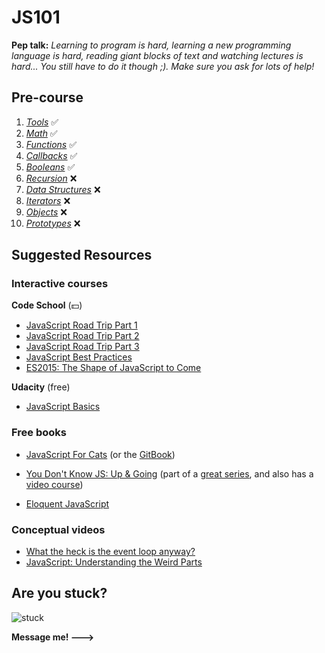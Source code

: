 # JS101

**Pep talk:** _Learning to program is hard, learning a new programming language is hard, reading giant blocks of text and watching lectures is hard... You still have to do it though ;). Make sure you ask for lots of help!_

## Pre-course

1. _[Tools](/pages/tools)_ ✅
2. _[Math](/pages/math)_ ✅
3. _[Functions](/pages/functions)_ ✅
4. _[Callbacks](/pages/callbacks)_ ✅
5. _[Booleans](/pages/booleans)_ ✅
6. _[Recursion](/pages/recursion)_ ❌
7. *[Data Structures](/pages/data_structures)* ❌
8. *[Iterators](/pages/more_functions)* ❌
9. _[Objects](/pages/objects)_ ❌
10. _[Prototypes](/pages/prototypes)_ ❌

## Suggested Resources

### Interactive courses

**Code School** (💵)
- [JavaScript Road Trip Part 1](https://www.codeschool.com/courses/javascript-road-trip-part-1)
- [JavaScript Road Trip Part 2](https://www.codeschool.com/courses/javascript-road-trip-part-2)
- [JavaScript Road Trip Part 3](https://www.codeschool.com/courses/javascript-road-trip-part-3)
- [JavaScript Best Practices](https://www.codeschool.com/courses/javascript-best-practices)
- [ES2015: The Shape of JavaScript to Come](https://www.codeschool.com/courses/es2015-the-shape-of-javascript-to-come)

**Udacity** (free)
- <a href="https://www.udacity.com/course/javascript-basics--ud804">JavaScript Basics</a>

### Free books

- [JavaScript For Cats](http://jsforcats.com/) (or the [GitBook](https://noblemule.gitbooks.io/javascript-for-cats/content/))

- [You Don't Know JS: Up & Going](https://github.com/getify/You-Dont-Know-JS/blob/master/up%20&%20going/README.md#you-dont-know-js-up--going) (part of a [great series](https://github.com/getify/You-Dont-Know-JS), and also has a [video course]())

- [Eloquent JavaScript](http://eloquentjavascript.net/)

### Conceptual videos

- [What the heck is the event loop anyway?](https://www.youtube.com/watch?v=8aGhZQkoFbQ)
- [JavaScript: Understanding the Weird Parts](https://www.youtube.com/watch?v=Bv_5Zv5c-Ts)

## Are you stuck?

![stuck](http://www.incimages.com/uploaded_files/image/1940x900/getty_97470030_2000133320009280153_122926.jpg)

**Message me!    --->**
